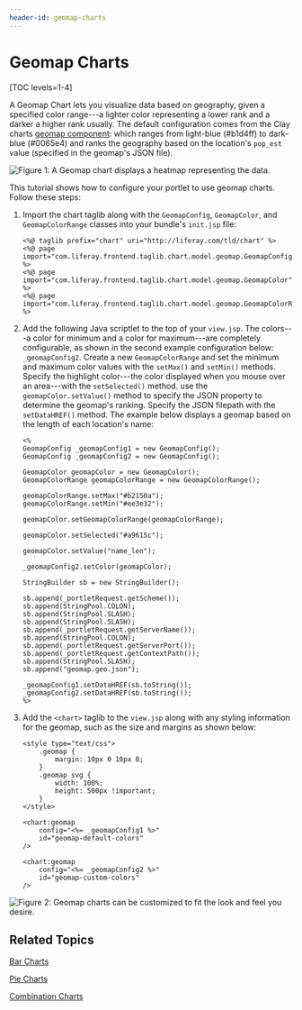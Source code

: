 ```yaml
---
header-id: geomap-charts
---
```


# Geomap Charts

[TOC levels=1-4]

A Geomap Chart lets you visualize data based on geography, given a specified
color range---a lighter color representing a lower rank and a darker a higher
rank usually. The default configuration comes from the Clay charts
[geomap component](https://github.com/liferay/clay/blob/develop/packages/clay-charts/src/Geomap.js#L233-L276):
which ranges from light-blue (#b1d4ff) to dark-blue (#0065e4) and ranks the
geography based on the location's `pop_est` value (specified in the geomap's
JSON file).

![Figure 1: A Geomap chart displays a heatmap representing the data.](../../../images/chart-taglib-geomap-default.png)

This tutorial shows how to configure your portlet to use geomap charts. Follow
these steps:

1.  Import the chart taglib along with the `GeomapConfig`, `GeomapColor`, and
    `GeomapColorRange` classes into your bundle's `init.jsp` file:

        <%@ taglib prefix="chart" uri="http://liferay.com/tld/chart" %>
        <%@ page import="com.liferay.frontend.taglib.chart.model.geomap.GeomapConfig" %>
        <%@ page import="com.liferay.frontend.taglib.chart.model.geomap.GeomapColor" %>
        <%@ page import="com.liferay.frontend.taglib.chart.model.geomap.GeomapColorRange" %>

2.  Add the following Java scriptlet to the top of your `view.jsp`. The
    colors---a color for minimum and a color for maximum---are completely
    configurable, as shown in the second example configuration below:
    `_geomapConfig2`. Create a new `GeomapColorRange` and set the minimum and
    maximum color values with the `setMax()` and `setMin()` methods. Specify the
    highlight color---the color displayed when you mouse over an area---with the
    `setSelected()` method. use the `geomapColor.setValue()` method to specify
    the JSON property to determine the geomap's ranking. Specify the JSON
    filepath with the `setDataHREF()` method. The example below displays a
    geomap based on the length of each location's name:

        <%
        GeomapConfig _geomapConfig1 = new GeomapConfig();
        GeomapConfig _geomapConfig2 = new GeomapConfig();

        GeomapColor geomapColor = new GeomapColor();
        GeomapColorRange geomapColorRange = new GeomapColorRange();

        geomapColorRange.setMax("#b2150a");
        geomapColorRange.setMin("#ee3e32");

        geomapColor.setGeomapColorRange(geomapColorRange);

        geomapColor.setSelected("#a9615c");

        geomapColor.setValue("name_len");

        _geomapConfig2.setColor(geomapColor);

        StringBuilder sb = new StringBuilder();

        sb.append(_portletRequest.getScheme());
        sb.append(StringPool.COLON);
        sb.append(StringPool.SLASH);
        sb.append(StringPool.SLASH);
        sb.append(_portletRequest.getServerName());
        sb.append(StringPool.COLON);
        sb.append(_portletRequest.getServerPort());
        sb.append(_portletRequest.getContextPath());
        sb.append(StringPool.SLASH);
        sb.append("geomap.geo.json");

        _geomapConfig1.setDataHREF(sb.toString());
        _geomapConfig2.setDataHREF(sb.toString());
        %>

3.  Add the `<chart>` taglib to the `view.jsp` along with any styling
    information for the geomap, such as the size and margins as shown below:

        <style type="text/css">
        	.geomap {
        		margin: 10px 0 10px 0;
        	}
        	.geomap svg {
        		width: 100%;
        		height: 500px !important;
        	}
        </style>

        <chart:geomap
        	config="<%= _geomapConfig1 %>"
        	id="geomap-default-colors"
        />

        <chart:geomap
        	config="<%= _geomapConfig2 %>"
        	id="geomap-custom-colors"
        />

![Figure 2: Geomap charts can be customized to fit the look and feel you desire.](../../../images/chart-taglib-geomap-custom.png)

## Related Topics

[Bar Charts](/docs/7-1/tutorials/-/knowledge_base/t/bar-charts)

[Pie Charts](/docs/7-1/tutorials/-/knowledge_base/t/pie-charts)

[Combination Charts](/docs/7-1/tutorials/-/knowledge_base/t/combination-charts)